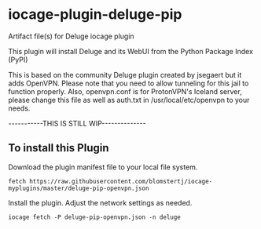 # iocage-plugin-deluge-pip
Artifact file(s) for Deluge iocage plugin

This plugin will install Deluge and its WebUI from the Python Package Index (PyPI)

This is based on the community Deluge plugin created by jsegaert but it adds OpenVPN.  Please note that you need to allow tunneling for this jail to function properly.  Also, openvpn.conf is for ProtonVPN's Iceland server, please change this file as well as auth.txt in /usr/local/etc/openvpn to your needs.

-----------THIS IS STILL WIP--------------

## To install this Plugin
Download the plugin manifest file to your local file system.
```
fetch https://raw.githubusercontent.com/blomstertj/iocage-myplugins/master/deluge-pip-openvpn.json
```
Install the plugin.  Adjust the network settings as needed.
```
iocage fetch -P deluge-pip-openvpn.json -n deluge
```



